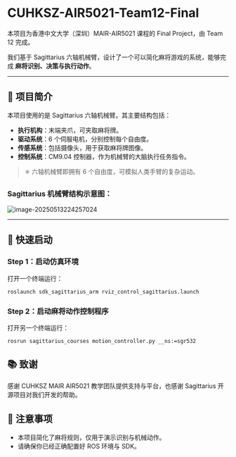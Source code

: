 # CUHKSZ-AIR5021-Team12-Final

本项目为香港中文大学（深圳）MAIR-AIR5021 课程的 Final Project，由 Team 12 完成。

我们基于 Sagittarius 六轴机械臂，设计了一个可以简化麻将游戏的系统，能够完成 **麻将识别、决策与执行动作**。

---

## 🦾 项目简介

本项目使用的是 Sagittarius 六轴机械臂。其主要结构包括：

- **执行机构**：末端夹爪，可夹取麻将牌。
- **驱动系统**：6 个伺服电机，分别控制每个自由度。
- **传感系统**：包括摄像头，用于获取麻将牌图像。
- **控制系统**：CM9.04 控制器，作为机械臂的大脑执行任务指令。

> ✳️ 六轴机械臂即拥有 6 个自由度，可模拟人类手臂的复杂运动。

### Sagittarius 机械臂结构示意图：

![image-20250513224257024](../../../AppData/Roaming/Typora/typora-user-images/image-20250513224257024.png)

---

## 🚀 快速启动

### Step 1：启动仿真环境

打开一个终端运行：

```bash
roslaunch sdk_sagittarius_arm rviz_control_sagittarius.launch
```

### Step 2：启动麻将动作控制程序

打开另一个终端运行：

```shell
rosrun sagittarius_courses motion_controller.py __ns:=sgr532
```

## 📚 致谢

感谢 CUHKSZ MAIR AIR5021 教学团队提供支持与平台，也感谢 Sagittarius 开源项目对我们开发的帮助。

## 📌 注意事项

- 本项目简化了麻将规则，仅用于演示识别与机械动作。
- 请确保你已经正确配置好 ROS 环境与 SDK。
